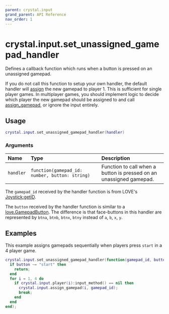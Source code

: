 ```yaml
---
parent: crystal.input
grand_parent: API Reference
nav_order: 1
---
```


# crystal.input.set_unassigned_gamepad_handler

Defines a callback function which runs when a button is pressed on an unassigned gamepad.

If you do not call this function to setup your own handler, the default handler will [assign](assign_gamepad) the new gamepad to player 1. This is sufficient for single player games. In multiplayer games, you should implement logic to decide which player the new gamepad should be assigned to and call [assign_gamepad](assign_gamepad), or ignore the input entirely.

## Usage

```lua
crystal.input.set_unassigned_gamepad_handler(handler)
```

### Arguments

| Name      | Type                                           | Description                                                         |
| :-------- | :--------------------------------------------- | :------------------------------------------------------------------ |
| `handler` | `function(gamepad_id: number, button: string)` | Function to call when a button is pressed on an unassigned gamepad. |

The `gamepad_id` received by the handler function is from LOVE's [Joystick:getID](https://love2d.org/wiki/Joystick:getID).

The `button` received by the handler function is similar to a [love.GamepadButton](https://love2d.org/wiki/GamepadButton). The difference is that face-buttons in this handler are represented by `btna`, `btnb`, `btnx`, `btny` instead of `a`, `b`, `x`, `y`.

## Examples

This example assigns gamepads sequentially when players press `start` in a 4 player game.

```lua
crystal.input.set_unassigned_gamepad_handler(function(gamepad_id, button)
  if button ~= "start" then
    return;
  end
  for i = 1, 4 do
    if crystal.input.player(i):input_method() == nil then
      crystal.input.assign_gamepad(i, gamepad_id);
      break;
    end
  end
end);
```
